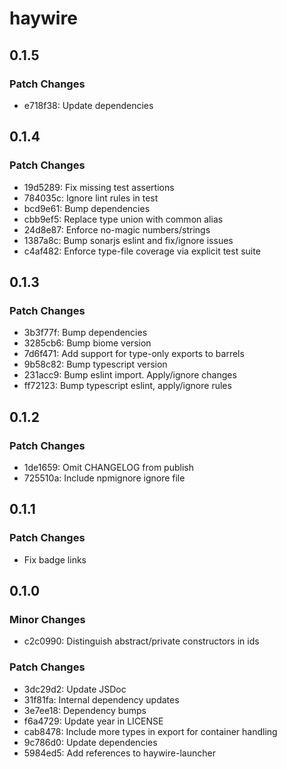 # haywire

## 0.1.5

### Patch Changes

- e718f38: Update dependencies

## 0.1.4

### Patch Changes

- 19d5289: Fix missing test assertions
- 784035c: Ignore lint rules in test
- bcd9e61: Bump dependencies
- cbb9ef5: Replace type union with common alias
- 24d8e87: Enforce no-magic numbers/strings
- 1387a8c: Bump sonarjs eslint and fix/ignore issues
- c4af482: Enforce type-file coverage via explicit test suite

## 0.1.3

### Patch Changes

- 3b3f77f: Bump dependencies
- 3285cb6: Bump biome version
- 7d6f471: Add support for type-only exports to barrels
- 9b58c82: Bump typescript version
- 231acc9: Bump eslint import. Apply/ignore changes
- ff72123: Bump typescript eslint, apply/ignore rules

## 0.1.2

### Patch Changes

- 1de1659: Omit CHANGELOG from publish
- 725510a: Include npmignore ignore file

## 0.1.1

### Patch Changes

- Fix badge links

## 0.1.0

### Minor Changes

- c2c0990: Distinguish abstract/private constructors in ids

### Patch Changes

- 3dc29d2: Update JSDoc
- 31f81fa: Internal dependency updates
- 3e7ee18: Dependency bumps
- f6a4729: Update year in LICENSE
- cab8478: Include more types in export for container handling
- 9c786d0: Update dependencies
- 5984ed5: Add references to haywire-launcher
